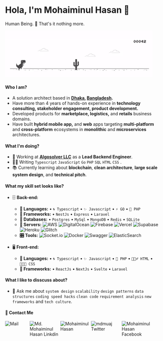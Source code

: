 
# Hola, I'm Mohaiminul Hasan 👋
Human Being. 👨  That's it nothing more.

![Bored](https://raw.githubusercontent.com/mdmuaj13/mdmuaj13/master/files/dino.gif "Bored !")

#### Who I am?
- A solution architect based in **[Dhaka](https://en.wikipedia.org/wiki/Dhaka), [Bangladesh](https://en.wikipedia.org/wiki/Bangladesh).** 
- Have more than 4 years of hands-on experience in **technology consulting, stakeholder engagement, product development.**
- Developed products for **marketplace, logistics,** and **retails** business domains.
- Have built **hybrid mobile app,** and **web** apps targeting **multi-platform** and **cross-platform** ecosystems in **monolithic** and **microservices** architectures.

#### What I'm doing?
- 🏢 Working at **[Algosolver LLC](https://algosolver.com/)** as a **Lead Backend Engineer**.
- 👨‍💻 Writing `Typescript` `JavaScript` `Go` `PHP` `SQL` `HTML` `CSS` .
- 📚 Currently learning about **blockchain**, **clean architecture**, **large scale system design**, and **technical pitch**.



#### What my skill set looks like?
- 🗄️ **Back-end:**
    - **📜 Languages:** • `🌀 Typescript` • `✨ Javascript` • `⚡ GO` • `🧩 PHP`
    - **🔭 Frameworks:** • `NestJs` • `Express` • `Laravel`
    - **💾 Databases:** • `Postgres` • `MySql` • `MongoDB` • `Redis` • `SQLite`  
    - **🔌 Servers:** ![AWS](https://img.shields.io/badge/AWS-%23FF9900.svg?style=for-the-badge&logo=amazon-aws&logoColor=white) ![DigitalOcean](https://img.shields.io/badge/DigitalOcean-%230167ff.svg?style=for-the-badge&logo=digitalOcean&logoColor=white) ![Firebase](https://img.shields.io/badge/firebase-%23039BE5.svg?style=for-the-badge&logo=firebase) ![Vercel](https://img.shields.io/badge/vercel-%23000000.svg?style=for-the-badge&logo=vercel&logoColor=white)  ![Supabase](https://img.shields.io/badge/Supabase-3ECF8E?style=for-the-badge&logo=supabase&logoColor=white) ![Heroku](https://img.shields.io/badge/heroku-%23430098.svg?style=for-the-badge&logo=heroku&logoColor=white) ![Glitch](https://img.shields.io/badge/glitch-%233333FF.svg?style=for-the-badge&logo=glitch&logoColor=white)
    - **🎛 Tools:** ![Socket.io](https://img.shields.io/badge/Socket.io-black?style=for-the-badge&logo=socket.io&badgeColor=010101) ![Docker](https://img.shields.io/badge/docker-%230db7ed.svg?style=for-the-badge&logo=docker&logoColor=white) ![Swagger](https://img.shields.io/badge/-Swagger-%23Clojure?style=for-the-badge&logo=swagger&logoColor=white)  ![ElasticSearch](https://img.shields.io/badge/-ElasticSearch-005571?style=for-the-badge&logo=elasticsearch)

- 🖥 **Front-end:** 
    - **📜 Languages:** • `🌀 Typescript` • `✨ Javascript` • `🧩 PHP` • `🧚🏻‍♂️ HTML` • `👨🏻‍🎨 CSS`
    - **🔭 Frameworks:** • `ReactJs` • `NextJs` • `Svelte`  • `Laravel` 
    
<!--     - **🔌 Communication protocols:** • -->


#### What I like to disscuss about? 
- 💬 Ask me about `system design` `scalability` `design patterns` `data structures` `coding speed hacks` `clean code` `requirement analysis` `new frameworks` and `tech culture`.

<!-- ![Programming Info](https://raw.githubusercontent.com/mdmuaj13/mdmuaj13/master/files/info.png "Programming Info") -->

#### 🙋 Contact Me


<a href="mailto:iammuaj@gmail.com">
    <img align="left" alt="Mail " width="80px" src="https://img.shields.io/badge/Gmail-D14836?style=for-the-badge&logo=gmail&logoColor=white" />
</a>

<a href="https://www.linkedin.com/in/md-mohaiminul-hasan/">
    <img align="left" alt="Md. Mohaiminul Hasan Linkdin" width="100px" src="https://img.shields.io/badge/linkedin-%230077B5.svg?style=for-the-badge&logo=linkedin&logoColor=white" />
</a>  

<a href="https://mohaiminul.info/">
    <img align="left" alt="Mohaiminul Hasan" width="100px" src="https://img.shields.io/badge/Firefox-FF7139?style=for-the-badge&logo=Firefox-Browser&logoColor=white" />
</a>

<a href="https://twitter.com/mdmuaj">
    <img align="left" alt="mdmuaj Twitter" width="100px" src="https://img.shields.io/badge/Twitter-%231DA1F2.svg?style=for-the-badge&logo=Twitter&logoColor=white" />
</a> 

<a href="https://www.facebook.com/mhmuaj">
    <img align="left" alt="Mohaiminul Hasan Facebook" width="100px" src="https://img.shields.io/badge/Facebook-%231877F2.svg?style=for-the-badge&logo=Facebook&logoColor=white)" />
</a> 

</br> 


